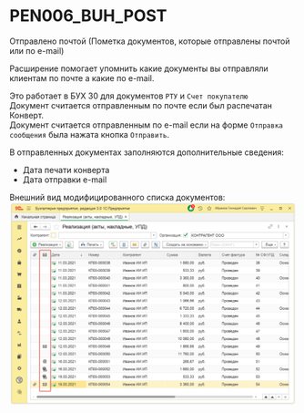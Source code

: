# PEN006_BUH_POST
Отправлено почтой (Пометка документов, которые отправлены почтой или по e-mail)

Расширение помогает упомнить какие документы вы отправляли клиентам по почте а какие по e-mail.

Это работает в БУХ 30 для документов `РТУ` и `Счет покупателю`  
Документ считается отправленным по почте если был распечатан Конверт.  
Документ считается отправленным по e-mail если на форме `Отправка сообщения` была нажата кнопка `Отправить`.  

В отправленных документах заполняются дополнительные сведения:
* Дата печати конверта
* Дата отправки e-mail

Внешний вид модифицированного списка документов:
![рис.01](./PIC/pic01.png)
